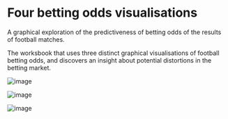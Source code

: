 # Four betting odds visualisations
A graphical exploration of the predictiveness of betting odds of the results of football matches. 

The worksbook that uses three distinct graphical visualisations of football betting odds, and discovers an insight about potential distortions in the betting market.

![image](https://user-images.githubusercontent.com/69304112/209521180-ddf5d66f-09be-49be-8ad0-9c8765bceb76.png)

![image](https://user-images.githubusercontent.com/69304112/209521291-b6582c5d-0806-4847-9e2a-8c3371311b40.png)

![image](https://user-images.githubusercontent.com/69304112/209521311-0cd334ae-4e17-41c1-b520-f7c1def19053.png)
